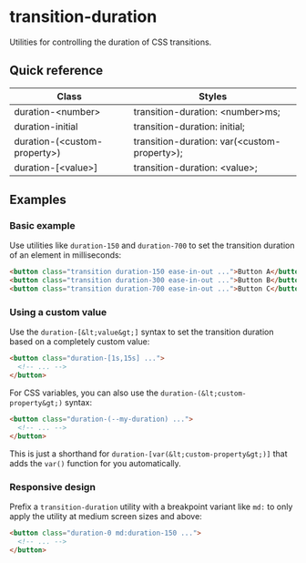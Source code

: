 # transition-duration

Utilities for controlling the duration of CSS transitions.



## Quick reference

| Class                    | Styles                              |
| ------------------------ | ----------------------------------- |
| duration-&lt;number&gt;        | transition-duration: &lt;number&gt;ms;    |
| duration-initial         | transition-duration: initial;       |
| duration-(&lt;custom-property&gt;) | transition-duration: var(&lt;custom-property&gt;); |
| duration-\[&lt;value&gt;\]     | transition-duration: &lt;value&gt;;       |

## Examples

### Basic example

Use utilities like `duration-150` and `duration-700` to set the transition duration of an element in milliseconds:

```html
<button class="transition duration-150 ease-in-out ...">Button A</button>
<button class="transition duration-300 ease-in-out ...">Button B</button>
<button class="transition duration-700 ease-in-out ...">Button C</button>
```

### Using a custom value

Use the `duration-[&lt;value&gt;]` syntax to set the transition duration based on a completely custom value:

```html
<button class="duration-[1s,15s] ...">
  <!-- ... -->
</button>
```

For CSS variables, you can also use the `duration-(&lt;custom-property&gt;)` syntax:

```html
<button class="duration-(--my-duration) ...">
  <!-- ... -->
</button>
```

This is just a shorthand for `duration-[var(&lt;custom-property&gt;)]` that adds the `var()` function for you automatically.

### Responsive design

Prefix a `transition-duration` utility with a breakpoint variant like `md:` to only apply the utility at medium screen sizes and above:

```html
<button class="duration-0 md:duration-150 ...">
  <!-- ... -->
</button>
```

